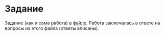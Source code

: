 # Задание

Задание (как и сама работа) в [файле](wifi.pdf). Работа заключалась в ответе на вопросы из этого файла (ответы вписаны).
 